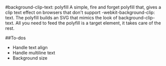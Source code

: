 #background-clip-text: polyfill
A simple, fire and forget polyfill that, gives a clip text effect on browsers that don't support -webkit-background-clip: text.  The polyfill builds an SVG that mimics the look of background-clip-text.  All you need to feed the polyfill is a target element, it takes care of the rest.

##To-dos
 - Handle text align
 - Handle multiline text
 - Background size